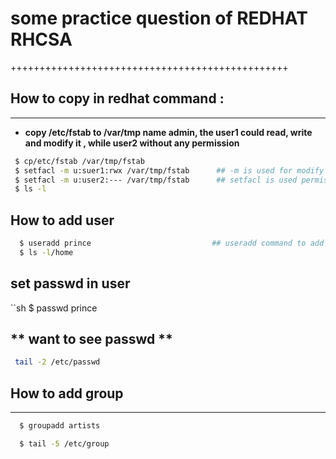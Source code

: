 # some practice question of REDHAT RHCSA
++++++++++++++++++++++++++++++++++++++++++++++++

## How to copy in redhat command :
-----------------------------------------------
- **copy /etc/fstab to /var/tmp name admin, the user1 could read, write and modify it , while user2 without any permission**
```sh
 $ cp/etc/fstab /var/tmp/fstab    
 $ setfacl -m u:suer1:rwx /var/tmp/fstab      ## -m is used for modify
 $ setfacl -m u:user2:--- /var/tmp/fstab      ## setfacl is used permission, --- no permission
 $ ls -l

 ```
## How to add user
```sh
  $ useradd prince                           ## useradd command to add user
  $ ls -l/home
  ```
## set passwd in user
  ``sh
  $ passwd prince

 ** want to see passwd **
 -------------------------------------------------
```sh
 tail -2 /etc/passwd
```

## How to add group
 --------------------------------------------------
```sh
  $ groupadd artists

  $ tail -5 /etc/group
```
